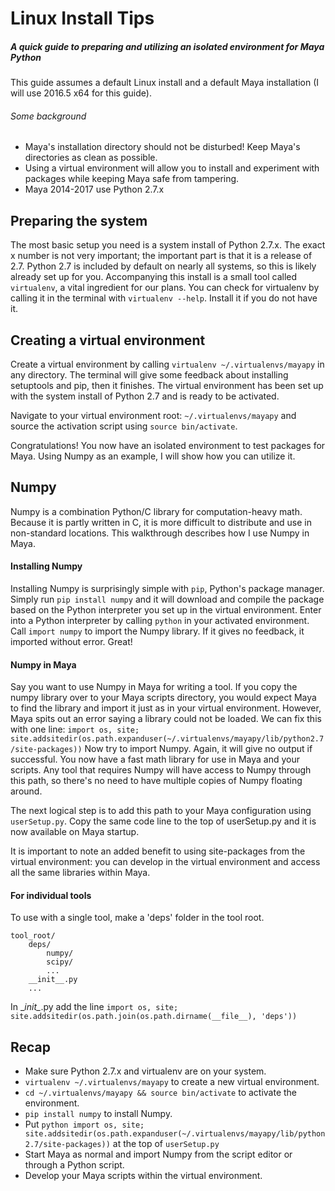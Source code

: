 # Linux Install Tips
##### A quick guide to preparing and utilizing an isolated environment for Maya Python

This guide assumes a default Linux install and a default Maya installation
(I will use 2016.5 x64 for this guide).

###### Some background
* Maya's installation directory should not be disturbed! Keep Maya's directories
  as clean as possible.
* Using a virtual environment will allow you to install and experiment with
  packages while keeping Maya safe from tampering.
* Maya 2014-2017 use Python 2.7.x

Preparing the system
--
The most basic setup you need is a system install of Python 2.7.x. The exact x
number is not very important; the important part is that it is a release of
2.7. Python 2.7 is included by default on nearly all systems, so this is likely
already set up for you. Accompanying this install is a small tool called
`virtualenv`, a vital ingredient for our plans. You can check for virtualenv
by calling it in the terminal with `virtualenv --help`. Install it if you do
not have it.

Creating a virtual environment
--
Create a virtual environment by calling `virtualenv ~/.virtualenvs/mayapy` in
any directory. The terminal will give some feedback about installing setuptools
and pip, then it finishes. The virtual environment has been set up with the
system install of Python 2.7 and is ready to be activated.

Navigate to your virtual environment root: `~/.virtualenvs/mayapy` and source
the activation script using `source bin/activate`.

Congratulations! You now have an isolated environment to test packages for
Maya. Using Numpy as an example, I will show how you can utilize it.

Numpy
--
Numpy is a combination Python/C library for computation-heavy math. Because it is
partly written in C, it is more difficult to distribute and use in non-standard
locations. This walkthrough describes how I use Numpy in Maya.

#### Installing Numpy
Installing Numpy is surprisingly simple with `pip`, Python's package manager.
Simply run `pip install numpy` and it will download and compile the package
based on the Python interpreter you set up in the virtual environment. Enter
into a Python interpreter by calling `python` in your activated environment.
Call `import numpy` to import the Numpy library. If it gives no feedback, it
imported without error. Great!

#### Numpy in Maya
Say you want to use Numpy in Maya for writing a tool. If you copy the numpy library
over to your Maya scripts directory, you would expect Maya to find the
library and import it just as in your virtual environment. However, Maya spits
out an error saying a library could not be loaded. We can fix this with one line:
`import os, site; site.addsitedir(os.path.expanduser(~/.virtualenvs/mayapy/lib/python2.7/site-packages))`
Now try to import Numpy. Again, it will give no output if successful. You now
have a fast math library for use in Maya and your scripts. Any tool that
requires Numpy will have access to Numpy through this path, so there's no
need to have multiple copies of Numpy floating around.

The next logical step is to add this path to your Maya configuration using `userSetup.py`.
Copy the same code line to the top of userSetup.py and it is now available on Maya startup.

It is important to note an added benefit to using site-packages from the
virtual environment: you can develop in the virtual environment and access all
the same libraries within Maya.

#### For individual tools
To use with a single tool, make a 'deps' folder in the tool root.
```
tool_root/
    deps/
        numpy/
        scipy/
        ...
    __init__.py
    ...
```
In \__init\__.py add the line
`import os, site; site.addsitedir(os.path.join(os.path.dirname(__file__), 'deps'))`

## Recap
* Make sure Python 2.7.x and virtualenv are on your system.
* `virtualenv ~/.virtualenvs/mayapy` to create a new virtual environment.
* `cd ~/.virtualenvs/mayapy && source bin/activate` to activate the
  environment.
* `pip install numpy` to install Numpy.
* Put ``python
  import os, site;
  site.addsitedir(os.path.expanduser(~/.virtualenvs/mayapy/lib/python2.7/site-packages))``
  at the top of `userSetup.py`
* Start Maya as normal and import Numpy from the script editor or through a Python
  script.
* Develop your Maya scripts within the virtual environment.
